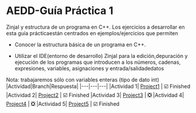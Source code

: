 # AEDD-Guía Práctica 1

ZinjaI y estructura de un programa en C++. Los ejercicios a desarrollar en esta guía prácticaestán centrados en ejemplos/ejercicios que permiten

- Conocer la estructura básica de un programa en C++.

- Utilizar el IDE(entorno de desarrollo)
ZinjaI para la edición,depuración y ejecución de los programas que introducen a los números, cadenas, expresiones, variables, asignaciones y entrada/salidadedatos

Nota: trabajaremos sólo con variables enteras (tipo de dato int)
|Actividad|Branch|Respuesta|
|---|---|---|
|Actividad 1|   [Project1](https://github.com/sailenicolas/AEDD/tree/project1) | ☑️ Finished
|Actividad 2|   [Project2](https://github.com/sailenicolas/AEDD/tree/project2) | ☑️ Finished
|Actividad 3|   [Project3](https://github.com/sailenicolas/AEDD/tree/project3) | ❎
|Actividad 4|   [Project4](https://github.com/sailenicolas/AEDD/tree/project4) | ❎
|Actividad 5|   [Project5](https://github.com/sailenicolas/AEDD/tree/project5) | ☑️ Finished
